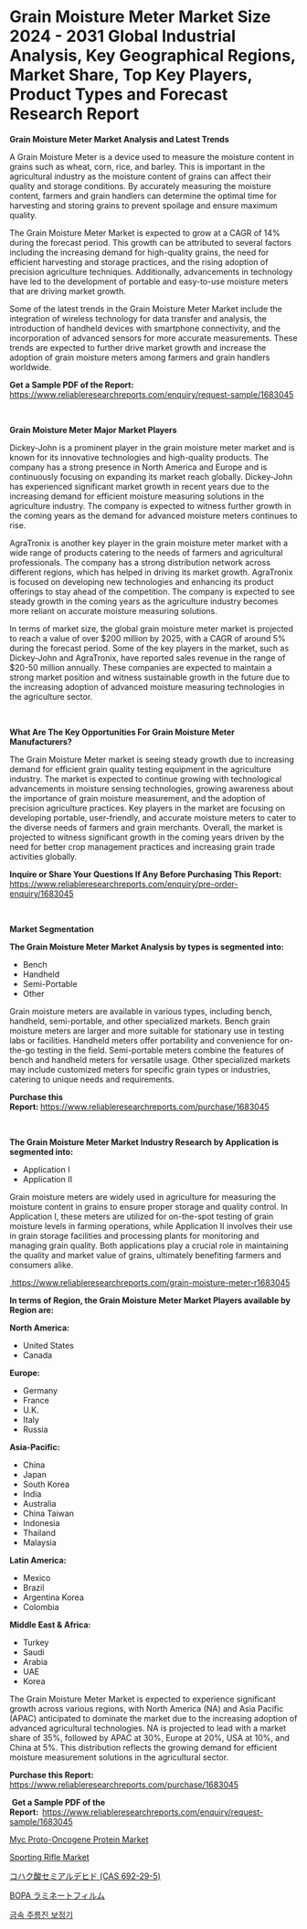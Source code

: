 <p><h1>Grain Moisture Meter Market Size 2024 - 2031 Global Industrial Analysis, Key Geographical Regions, Market Share, Top Key Players, Product Types and Forecast Research Report</h1></p><p><strong>Grain Moisture Meter Market Analysis and Latest Trends</strong></p>
<p><p>A Grain Moisture Meter is a device used to measure the moisture content in grains such as wheat, corn, rice, and barley. This is important in the agricultural industry as the moisture content of grains can affect their quality and storage conditions. By accurately measuring the moisture content, farmers and grain handlers can determine the optimal time for harvesting and storing grains to prevent spoilage and ensure maximum quality.</p><p>The Grain Moisture Meter Market is expected to grow at a CAGR of 14% during the forecast period. This growth can be attributed to several factors including the increasing demand for high-quality grains, the need for efficient harvesting and storage practices, and the rising adoption of precision agriculture techniques. Additionally, advancements in technology have led to the development of portable and easy-to-use moisture meters that are driving market growth.</p><p>Some of the latest trends in the Grain Moisture Meter Market include the integration of wireless technology for data transfer and analysis, the introduction of handheld devices with smartphone connectivity, and the incorporation of advanced sensors for more accurate measurements. These trends are expected to further drive market growth and increase the adoption of grain moisture meters among farmers and grain handlers worldwide.</p></p>
<p><strong>Get a Sample PDF of the Report:&nbsp;</strong> <a href="https://www.reliableresearchreports.com/enquiry/request-sample/1683045">https://www.reliableresearchreports.com/enquiry/request-sample/1683045</a></p>
<p>&nbsp;</p>
<p><strong>Grain Moisture Meter Major Market Players</strong></p>
<p><p>Dickey-John is a prominent player in the grain moisture meter market and is known for its innovative technologies and high-quality products. The company has a strong presence in North America and Europe and is continuously focusing on expanding its market reach globally. Dickey-John has experienced significant market growth in recent years due to the increasing demand for efficient moisture measuring solutions in the agriculture industry. The company is expected to witness further growth in the coming years as the demand for advanced moisture meters continues to rise.</p><p>AgraTronix is another key player in the grain moisture meter market with a wide range of products catering to the needs of farmers and agricultural professionals. The company has a strong distribution network across different regions, which has helped in driving its market growth. AgraTronix is focused on developing new technologies and enhancing its product offerings to stay ahead of the competition. The company is expected to see steady growth in the coming years as the agriculture industry becomes more reliant on accurate moisture measuring solutions.</p><p>In terms of market size, the global grain moisture meter market is projected to reach a value of over $200 million by 2025, with a CAGR of around 5% during the forecast period. Some of the key players in the market, such as Dickey-John and AgraTronix, have reported sales revenue in the range of $20-50 million annually. These companies are expected to maintain a strong market position and witness sustainable growth in the future due to the increasing adoption of advanced moisture measuring technologies in the agriculture sector.</p></p>
<p>&nbsp;</p>
<p><strong>What Are The Key Opportunities For Grain Moisture Meter Manufacturers?</strong></p>
<p><p>The Grain Moisture Meter market is seeing steady growth due to increasing demand for efficient grain quality testing equipment in the agriculture industry. The market is expected to continue growing with technological advancements in moisture sensing technologies, growing awareness about the importance of grain moisture measurement, and the adoption of precision agriculture practices. Key players in the market are focusing on developing portable, user-friendly, and accurate moisture meters to cater to the diverse needs of farmers and grain merchants. Overall, the market is projected to witness significant growth in the coming years driven by the need for better crop management practices and increasing grain trade activities globally.</p></p>
<p><strong>Inquire or Share Your Questions If Any Before Purchasing This Report:</strong> <a href="https://www.reliableresearchreports.com/enquiry/pre-order-enquiry/1683045">https://www.reliableresearchreports.com/enquiry/pre-order-enquiry/1683045</a></p>
<p>&nbsp;</p>
<p><strong>Market Segmentation</strong></p>
<p><strong>The Grain Moisture Meter Market Analysis by types is segmented into:</strong></p>
<p><ul><li>Bench</li><li>Handheld</li><li>Semi-Portable</li><li>Other</li></ul></p>
<p><p>Grain moisture meters are available in various types, including bench, handheld, semi-portable, and other specialized markets. Bench grain moisture meters are larger and more suitable for stationary use in testing labs or facilities. Handheld meters offer portability and convenience for on-the-go testing in the field. Semi-portable meters combine the features of bench and handheld meters for versatile usage. Other specialized markets may include customized meters for specific grain types or industries, catering to unique needs and requirements.</p></p>
<p><strong>Purchase this Report:&nbsp;</strong><a href="https://www.reliableresearchreports.com/purchase/1683045">https://www.reliableresearchreports.com/purchase/1683045</a></p>
<p>&nbsp;</p>
<p><strong>The Grain Moisture Meter Market Industry Research by Application is segmented into:</strong></p>
<p><ul><li>Application I</li><li>Application II</li></ul></p>
<p><p>Grain moisture meters are widely used in agriculture for measuring the moisture content in grains to ensure proper storage and quality control. In Application I, these meters are utilized for on-the-spot testing of grain moisture levels in farming operations, while Application II involves their use in grain storage facilities and processing plants for monitoring and managing grain quality. Both applications play a crucial role in maintaining the quality and market value of grains, ultimately benefiting farmers and consumers alike.</p></p>
<p><a href="https://www.reliableresearchreports.com/grain-moisture-meter-r1683045">&nbsp;https://www.reliableresearchreports.com/grain-moisture-meter-r1683045</a></p>
<p><strong>In terms of Region, the Grain Moisture Meter Market Players available by Region are:</strong></p>
<p>
    <p> <strong> North America: </strong>
        <ul>
            <li>United States</li>
            <li>Canada</li>
        </ul>
        </p> 
    <p> <strong> Europe: </strong>
        <ul>
            <li>Germany</li>
            <li>France</li>
            <li>U.K.</li>
            <li>Italy</li>
            <li>Russia</li>
        </ul>
        </p> 
    <p> <strong> Asia-Pacific: </strong>
        <ul>
            <li>China</li>
            <li>Japan</li>
            <li>South Korea</li>
            <li>India</li>
            <li>Australia</li>
            <li>China Taiwan</li>
            <li>Indonesia</li>
            <li>Thailand</li>
            <li>Malaysia</li>
        </ul>
        </p> 
    <p> <strong> Latin America: </strong>
        <ul>
            <li>Mexico</li>
            <li>Brazil</li>
            <li>Argentina Korea</li>
            <li>Colombia</li>
        </ul>
        </p> 
    <p> <strong> Middle East & Africa: </strong>
        <ul>
            <li>Turkey</li>
            <li>Saudi</li>
            <li>Arabia</li>
            <li>UAE</li>
            <li>Korea</li>
        </ul>
    </p>
    </p>
<p><p>The Grain Moisture Meter Market is expected to experience significant growth across various regions, with North America (NA) and Asia Pacific (APAC) anticipated to dominate the market due to the increasing adoption of advanced agricultural technologies. NA is projected to lead with a market share of 35%, followed by APAC at 30%, Europe at 20%, USA at 10%, and China at 5%. This distribution reflects the growing demand for efficient moisture measurement solutions in the agricultural sector.</p></p>
<p><strong>Purchase this Report: </strong><a href="https://www.reliableresearchreports.com/purchase/1683045">https://www.reliableresearchreports.com/purchase/1683045</a></p>
<p>&nbsp;<strong>Get a Sample PDF of the Report:&nbsp;&nbsp;</strong><a href="https://www.reliableresearchreports.com/enquiry/request-sample/1683045">https://www.reliableresearchreports.com/enquiry/request-sample/1683045</a></p>
<p><strong></strong></p>
<p><p><a href="https://github.com/Sherrillcrooksxa8i18ucf2m/Market-Research-Report-List-2/blob/main/myc-proto-oncogene-protein-market.md">Myc Proto-Oncogene Protein Market</a></p><p><a href="https://github.com/AlysaLedner2023/Market-Research-Report-List-1/blob/main/sporting-rifle-market.md">Sporting Rifle Market</a></p><p><a href="https://medium.com/@deontestanton2023/%E3%82%B3%E3%83%BC%E3%83%87%E3%82%A3%E3%83%B3%E3%82%B0%E3%81%95%E3%82%8C%E3%81%9F%E3%82%B3%E3%83%BC%E3%83%89%E3%82%AB%E3%82%B96002-34-6-%E9%A3%BE%E3%82%8B%E6%A5%BD%E5%B8%82%E3%81%AE4023-55-%E5%B8%82%E5%A0%B4%E3%81%AE%E3%83%A1%E3%83%88%E3%83%AA%E3%83%83%E3%82%AF%E3%82%B9-%E5%B8%82%E5%A0%B4%E3%82%B7%E3%82%A7%E3%82%A2-%E3%83%88%E3%83%AC%E3%83%B3%E3%83%89-%E3%81%8A%E3%82%88%E3%81%B3%E6%88%90%E9%95%B7%E3%83%91%E3%82%BF%E3%83%BC%E3%83%B3-ba07c9262952">コハク酸セミアルデヒド (CAS 692-29-5)</a></p><p><a href="https://github.com/JacksonWiza1924/Market-Research-Report-List-2/blob/main/2745247109936.md">BOPA ラミネートフィルム</a></p><p><a href="https://github.com/anton65482023/Market-Research-Report-List-1/blob/main/2816968104703.md">금속 주름진 보정기</a></p></p>